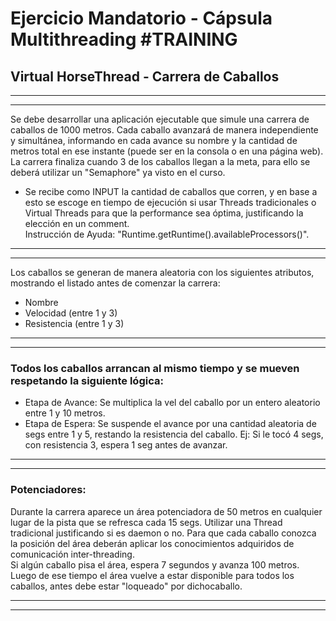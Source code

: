 
# Ejercicio Mandatorio - Cápsula Multithreading #TRAINING		
## Virtual HorseThread - Carrera de Caballos
***
***
Se debe desarrollar una aplicación ejecutable que simule una carrera de caballos de 1000 metros. 
Cada caballo avanzará de manera independiente y simultánea, informando en cada avance su nombre 
y la cantidad de metros total en ese instante (puede ser en la consola o en una página web). 
La carrera finaliza cuando 3 de los caballos llegan a la meta, para ello se deberá utilizar 
un "Semaphore" ya visto en el curso.

- Se recibe como INPUT la cantidad de caballos que corren, y en base a esto se escoge en tiempo de ejecución si usar
Threads tradicionales o Virtual Threads para que la performance sea óptima, justificando la elección en un comment.		
Instrucción de Ayuda: "Runtime.getRuntime().availableProcessors()".
***
***
Los caballos se generan de manera aleatoria con los siguientes atributos, mostrando el listado antes de comenzar
la carrera:		

- Nombre		
- Velocidad (entre 1 y 3)		
- Resistencia (entre 1 y 3)		
***
***
### Todos los caballos arrancan al mismo tiempo y se mueven respetando la siguiente lógica:

- Etapa de Avance: Se multiplica la vel del caballo por un entero aleatorio entre 1 y 10 metros.
- Etapa de Espera: Se suspende el avance por una cantidad aleatoria de segs entre 1 y 5, restando la resistencia del caballo. Ej: Si le tocó 4 segs, con resistencia 3, espera 1 seg antes de avanzar.

***
***
### Potenciadores:
Durante la carrera aparece un área potenciadora de 50 metros en cualquier lugar de la pista que se refresca cada 15 segs. Utilizar una Thread tradicional justificando si es daemon o no. Para que cada caballo conozca la posición del área deberán aplicar los conocimientos adquiridos de comunicación inter-threading.		
Si algún caballo pisa el área, espera 7 segundos y avanza 100 metros. Luego de ese tiempo el área vuelve a estar 
disponible para todos los caballos, antes debe estar "loqueado" por dichocaballo.	
***
***